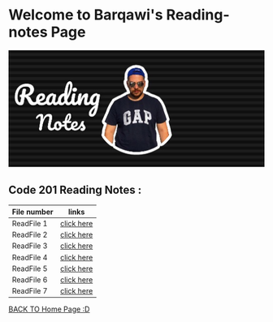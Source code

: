 #  Welcome to Barqawi's Reading-notes Page



![Barqawi's pp](asas1.jpeg)

## Code 201 Reading Notes :


| File number      | links                                                          |
|----------------- | -------------------------------------------------------------- |   
|  ReadFile 1      |[click here ](https://barqawiii.github.io/reading-notes/201/class-01)  |  
|  ReadFile 2      |[click here ](https://barqawiii.github.io/reading-notes/class-02)  |  
|  ReadFile 3      |[click here ](https://barqawiii.github.io/reading-notes/201/read3)  |
|  ReadFile 4      |[click here ](https://barqawiii.github.io/reading-notes/201/read4/read4)  |
|  ReadFile 5      |[click here ](https://barqawiii.github.io/reading-notes/201/read5/read5)  |
|  ReadFile 6      |[click here ](https://barqawiii.github.io/reading-notes/201/read6/read6)  |
|  ReadFile 7      |[click here ](https://barqawiii.github.io/reading-notes/201/read7/read7)  |

[BACK TO Home Page :D ](https://barqawiii.github.io/reading-notes/)

